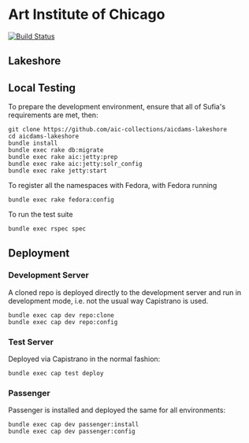 # Art Institute of Chicago

[![Build Status](https://travis-ci.org/aic-collections/aicdams-lakeshore.svg?branch=master)](https://travis-ci.org/aic-collections/aicdams-lakeshore)

## Lakeshore

## Local Testing

To prepare the development environment, ensure that all of Sufia's requirements are met, then:

    git clone https://github.com/aic-collections/aicdams-lakeshore
    cd aicdams-lakeshore
    bundle install
    bundle exec rake db:migrate
    bundle exec rake aic:jetty:prep
    bundle exec rake aic:jetty:solr_config
    bundle exec rake jetty:start
    
To register all the namespaces with Fedora, with Fedora running

    bundle exec rake fedora:config

To run the test suite

    bundle exec rspec spec

## Deployment

### Development Server

A cloned repo is deployed directly to the development server and run in development mode, i.e. not the
usual way Capistrano is used.

    bundle exec cap dev repo:clone
    bundle exec cap dev repo:config

### Test Server

Deployed via Capistrano in the normal fashion:

    bundle exec cap test deploy

### Passenger

Passenger is installed and deployed the same for all environments:

    bundle exec cap dev passenger:install
    bundle exec cap dev passenger:config
